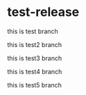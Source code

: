 # test-release

this is test branch

this is test2 branch

this is test3 branch

this is test4 branch

this is test5 branch